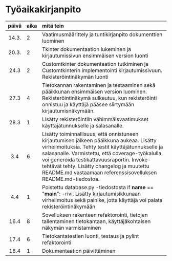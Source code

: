 # Työaikakirjanpito

| päivä | aika | mitä tein                                                                                                                                                                                                                                                                                                                                                     |
| :---: | :--- | :------------------------------------------------------------------------------------------------------------------------------------------------------------------------------------------------------------------------------------------------------------------------------------------------------------------------------------------------------------ |
| 14.3. | 2    | Vaatimusmäärittely ja tuntikirjanpito dokumenttien luominen                                                                                                                                                                                                                                                                                                   |
| 20.3. | 2    | Tkinter dokumentaation lukeminen ja kirjautumissivun ensimmäisen version luonti                                                                                                                                                                                                                                                                               |
| 24.3  | 2    | Customtkinter dokumentaation tutkiminen ja Customtkinterin implementointi kirjautumissivuun. Rekisteröintinäkymän luonti                                                                                                                                                                                                                                      |
| 27.3  | 4    | Tietokannan rakentaminen ja testaaminen sekä pääikkunan ensimmäisen version luominen. Rekisteröintinäkymä sulkeutuu, kun rekisteröinti onnistuu ja käyttäjä pääsee siirtymään kirjautumisnäkymään.                                                                                                                                                            |
| 28.3  | 1    | Lisätty rekisteröintiin vähimmäisvaatimukset käyttäjätunnukselle ja salasanalle.                                                                                                                                                                                                                                                                              |
|  3.4  | 6    | Lisätty toiminnallisuus, että onnistuneen kirjautumisen jälkeen pääikkuna aukeaa. Lisätty virheilmoituksia. Tehty testit käyttäjätunnukselle ja salasanalle. Varmistettu, että coverage-työkalulla voi generoida testikattavuusraportin. Invoke-tehtävät tehty. Lisätty changelog ja muutettu README.md vastaamaan referenssisovelluksen README.md-tiedostoa. |
|  4.4  | 1    | Poistettu database.py -tiedostosta if **name** == "**main**": -rivi. Lisätty kirjautumisikkunaan virheilmoitus sekä painike, jotta käyttäjä voi palata rekisteröintinäkymään                                                                                                                                                                                  |
| 16.4  | 8    | Sovelluksen rakenteen refaktorointi, tietojen tallentaminen tietokantaan, käyttäjäkohtaisen näkymän varmistaminen                                                                                                                                                                                                                                             |
| 17.4  | 6    | Tietokantatestien luonti, testaus ja pylint refaktorointi                                                                                                                                                                                                                                                                                                     |
| 18.4  | 1    | Dokumentaation päivittäminen                                                                                                                                                                                                                                                                                                                                  |

